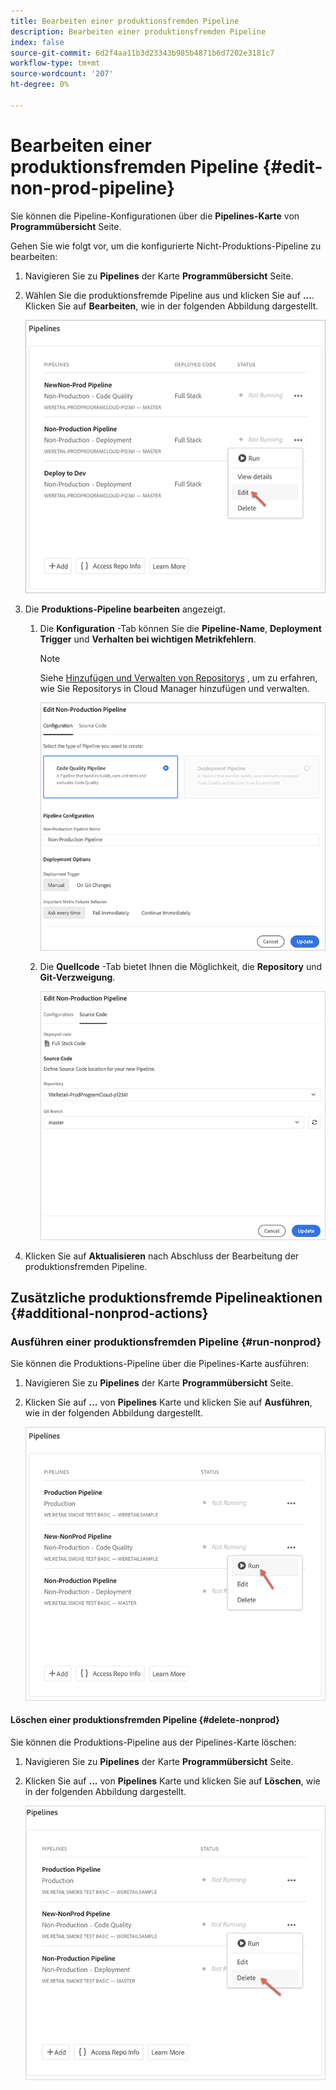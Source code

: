 ```yaml
---
title: Bearbeiten einer produktionsfremden Pipeline
description: Bearbeiten einer produktionsfremden Pipeline
index: false
source-git-commit: 6d2f4aa11b3d23343b985b4871b6d7202e3181c7
workflow-type: tm+mt
source-wordcount: '207'
ht-degree: 0%

---
```



# Bearbeiten einer produktionsfremden Pipeline {#edit-non-prod-pipeline}

Sie können die Pipeline-Konfigurationen über die **Pipelines-Karte** von **Programmübersicht** Seite.

Gehen Sie wie folgt vor, um die konfigurierte Nicht-Produktions-Pipeline zu bearbeiten:

1. Navigieren Sie zu **Pipelines** der Karte **Programmübersicht** Seite.

1. Wählen Sie die produktionsfremde Pipeline aus und klicken Sie auf **...**. Klicken Sie auf **Bearbeiten**, wie in der folgenden Abbildung dargestellt.

   ![](/help/implementing/cloud-manager/assets/configure-pipeline/nonprod-pipeline-edit1.png)

1. Die **Produktions-Pipeline bearbeiten** angezeigt.

   1. Die **Konfiguration** -Tab können Sie die **Pipeline-Name**, **Deployment Trigger** und **Verhalten bei wichtigen Metrikfehlern**.

      >[!NOTE]
      >Siehe [Hinzufügen und Verwalten von Repositorys](/help/implementing/cloud-manager/managing-code/cloud-manager-repositories.md) , um zu erfahren, wie Sie Repositorys in Cloud Manager hinzufügen und verwalten.

      ![](/help/implementing/cloud-manager/assets/configure-pipeline/nonprod-pipeline-edit2.png)


   1. Die **Quellcode** -Tab bietet Ihnen die Möglichkeit, die **Repository** und **Git-Verzweigung**.

      ![](/help/implementing/cloud-manager/assets/configure-pipeline/nonprod-pipeline-edit3.png)

1. Klicken Sie auf **Aktualisieren** nach Abschluss der Bearbeitung der produktionsfremden Pipeline.

## Zusätzliche produktionsfremde Pipelineaktionen {#additional-nonprod-actions}

### Ausführen einer produktionsfremden Pipeline {#run-nonprod}

Sie können die Produktions-Pipeline über die Pipelines-Karte ausführen:

1. Navigieren Sie zu **Pipelines** der Karte **Programmübersicht** Seite.

1. Klicken Sie auf **...** von **Pipelines** Karte und klicken Sie auf **Ausführen**, wie in der folgenden Abbildung dargestellt.

   ![](/help/implementing/cloud-manager/assets/configure-pipeline/nonprod-run1.png)

#### Löschen einer produktionsfremden Pipeline {#delete-nonprod}

Sie können die Produktions-Pipeline aus der Pipelines-Karte löschen:

1. Navigieren Sie zu **Pipelines** der Karte **Programmübersicht** Seite.

1. Klicken Sie auf **...** von **Pipelines** Karte und klicken Sie auf **Löschen**, wie in der folgenden Abbildung dargestellt.

   ![](/help/implementing/cloud-manager/assets/configure-pipeline/nonprod-delete.png)
